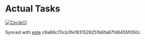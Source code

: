 # Actual Tasks

[![CircleCI](https://circleci.com/gh/steida/actualtasks/tree/master.svg?style=svg)](https://circleci.com/gh/steida/actualtasks/tree/master)

Synced with [este](https://github.com/este/este) c9a66c70cb3fe1931528251b6fa67fd8455f050c
